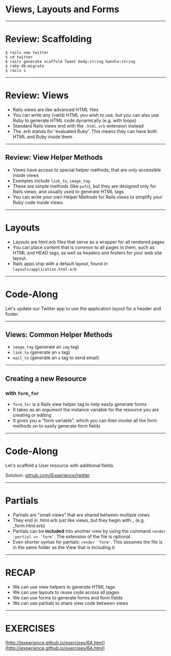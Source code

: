 # Views, Layouts and Forms

---
# Review: Scaffolding

```
$ rails new twitter
$ cd twitter
$ rails generate scaffold Tweet body:string handle:string
$ rake db:migrate
$ rails s
```

---
# Review: Views

* Rails views are like advanced HTML files
* You can write any (valid) HTML you wish to use, but you can also use Ruby to generate HTML code dynamically (e.g. with loops)
* Standard Rails views end with the ```.html.erb``` extension instead
* The .erb stands for 'evaluated Ruby'. This means they can have both HTML and Ruby inside them

---

## Review: View Helper Methods

* Views have access to special helper methods, that are only accessible inside views
* Examples include ```link_to```, ```image_tag```
* These are simple methods (like ```puts```), but they are designed only for Rails views, and usually used to generate HTML tags
* You can write your own Helper Methods for Rails views to simplify your Ruby code inside views.

---

# Layouts

* Layouts are html.erb files that serve as a wrapper for all rendered pages
* You can place content that is common to all pages in them, such as HTML and HEAD tags, as well as headers and footers for your web site layout.
* Rails apps ship with a default layout, found in ```layouts/application.html.erb```

---
# Code-Along

Let's update our Twitter app to use the application layout for a header and footer.

---

## Views: Common Helper Methods

* ```image_tag``` (generate an ```img``` tag)
* ```link_to``` (generate an ```a``` tag)
* ```mail_to``` (generate an ```a``` tag to send email)

---

## Creating a new Resource
### with ```form_for```

* ```form_for``` is a Rails view helper tag to help easily generate forms
* It takes as an *argument* the instance variable for the resource you are creating or editing
* It gives you a "form variable", which you can then invoke all the form methods on to easily generate form fields

---
# Code-Along

Let's scaffold a User resource with additional fields.

Solution: [github.com/iExperience/twitter](https://github.com/iExperience/twitter/tree/49717b205db6cbb3a6a3970e92ad453415f294d1)

---

# Partials

* Partials are "small views" that are shared between multiple views
* They end in .html.erb just like views, but they begin with _ (e.g. _form.html.erb)
* Partials can be __included__ into another view by using the command ```render :partial => 'form'```. The extension of the file is optional.
* Even shorter syntax for partials: ```render 'form'```. This assumes the file is in the same folder as the View that is including it.

---
# RECAP

* We can use view helpers to generate HTML tags
* We can use layouts to reuse code across all pages
* We can use forms to generate forms and form fields
* We can use partials to share view code between views

---

# EXERCISES

[http://iexperience.github.io/exercises/6A.html](http://iexperience.github.io/exercises/6A.html)